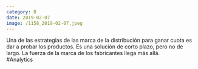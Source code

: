 ```yaml
--- 
category: B 
date: 2019-02-07 
image: /1158_2019-02-07.jpeg 
--- 
```


Una de las estrategias de las marca de la distribución para ganar cuota es dar a probar los productos. Es una solución de corto plazo, pero no de largo. La fuerza de la marca de los fabricantes llega más allá.<br>#Analytics